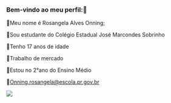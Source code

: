 ### Bem-vindo ao meu perfil:👋

🖤Meu nome é Rosangela Alves Onning;

🖤Sou estudante do Colégio Estadual José Marcondes Sobrinho

🖤Tenho 17 anos de idade 

🖤Trabalho de mercado

🖤Estou no 2°ano do Ensino Médio

🖤Onning.rosangela@escola.pr.gov.br


 ![](https://media.tenor.com/KlTaFrEAGOUAAAAM/verdec-s%C3%B3se-vive-uma-vez.gif)
